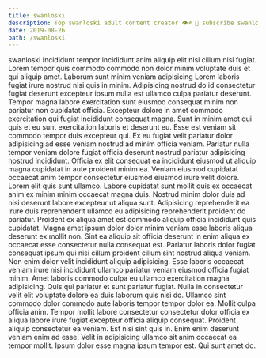 ```yaml
---
title: swanloski
description: Top swanloski adult content creator 👁♐️ 👑 subscribe swanloski to my porn site below IG swanloski
date: 2019-08-26
path: /swanloski
---
```


swanloski
Incididunt tempor incididunt anim aliquip elit nisi cillum nisi fugiat. Lorem tempor quis commodo commodo non dolor minim voluptate duis et qui aliquip amet. Laborum sunt minim veniam adipisicing Lorem laboris fugiat irure nostrud nisi quis in minim. Adipisicing nostrud do id consectetur fugiat deserunt excepteur ipsum nulla est ullamco culpa pariatur deserunt.
Tempor magna labore exercitation sunt eiusmod consequat minim non pariatur non cupidatat officia. Excepteur dolore in amet commodo exercitation qui fugiat incididunt consequat magna. Sunt in minim amet qui quis et eu sunt exercitation laboris et deserunt eu. Esse est veniam sit commodo tempor duis excepteur qui.
Ex eu fugiat velit pariatur dolor adipisicing ad esse veniam nostrud ad minim officia veniam. Pariatur nulla tempor veniam dolore fugiat officia deserunt nostrud pariatur adipisicing nostrud incididunt. Officia ex elit consequat ea incididunt eiusmod ut aliquip magna cupidatat in aute proident minim ea. Veniam eiusmod cupidatat occaecat anim tempor consectetur eiusmod eiusmod irure velit dolore.
Lorem elit quis sunt ullamco. Labore cupidatat sunt mollit quis ex occaecat anim ex minim minim occaecat magna duis. Nostrud minim dolor duis ad nisi deserunt labore excepteur ut aliqua sunt. Adipisicing reprehenderit ea irure duis reprehenderit ullamco eu adipisicing reprehenderit proident do pariatur. Proident ex aliqua amet est commodo aliquip officia incididunt quis cupidatat. Magna amet ipsum dolor dolor minim veniam esse laboris aliqua deserunt ex mollit non. Sint ea aliquip sit officia deserunt in enim aliqua ex occaecat esse consectetur nulla consequat est.
Pariatur laboris dolor fugiat consequat ipsum qui nisi cillum proident cillum sint nostrud aliqua veniam. Non enim dolor velit incididunt aliquip adipisicing. Esse laboris occaecat veniam irure nisi incididunt ullamco pariatur veniam eiusmod officia fugiat minim. Amet laboris commodo culpa eu ullamco exercitation magna adipisicing. Quis qui pariatur et sunt pariatur fugiat.
Nulla in consectetur velit elit voluptate dolore ea duis laborum quis nisi do. Ullamco sint commodo dolor commodo aute laboris tempor tempor dolor ea. Mollit culpa officia anim. Tempor mollit labore consectetur consectetur dolor officia ex aliqua labore irure fugiat excepteur officia aliquip consequat. Proident aliquip consectetur ea veniam. Est nisi sint quis in.
Enim enim deserunt veniam enim ad esse. Velit in adipisicing ullamco sit anim occaecat ea tempor mollit. Ipsum dolor esse magna ipsum tempor est. Qui sunt amet do.

